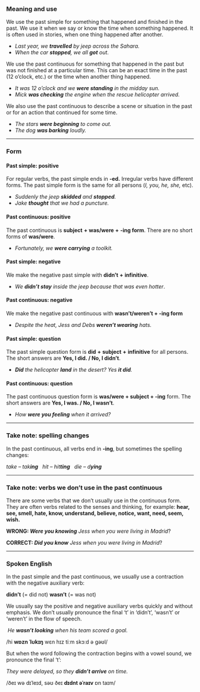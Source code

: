 ### Meaning and use

We use the past simple for something that happened and finished in the past. We use it when we say or know the time when something happened. It is often used in stories, when one thing happened after another.

- _Last year, we **travelled** by jeep across the Sahara._
- _When the car **stopped**, we all **got** out_.

We use the past continuous for something that happened in the past but was not finished at a particular time. This can be an exact time in the past (12 o’clock, etc.) or the time when another thing happened.

- _It was 12 o’clock and we **were standing** in the midday sun._
- _Mick **was checking** the engine when the rescue helicopter arrived._

We also use the past continuous to describe a scene or situation in the past or for an action that continued for some time.

- _The stars **were beginning** to come out._
- _The dog **was barking** loudly._

---
### Form

#### Past simple: positive

For regular verbs, the past simple ends in **-ed.** Irregular verbs have different forms. The past simple form is the same for all persons (_I, you, he, she,_ etc).

- _Suddenly the jeep **skidded** and **stopped**._
- _Jake **thought** that we had a puncture._

#### Past continuous: positive

The past continuous is **subject** **+** **was/were** **+** **-ing form**. There are no short forms of **was/were**.

- _Fortunately, we **were carrying** a toolkit._

#### Past simple: negative

We make the negative past simple with **didn’t** **+** **infinitive**.

- _We **didn’t stay** inside the jeep because that was even hotter_.

#### Past continuous: negative

We make the negative past continuous with **wasn’t/weren’t + -ing form**

- _Despite the heat, Jess and Debs **weren’t wearing** hats._

#### Past simple: question

The past simple question form is **did** **+** **subject** **+** **infinitive** for all persons. The short answers are **Yes, I did. / No, I didn’t**.

- **_Did_** _the helicopter **land** in the desert? Yes **it did**._

#### Past continuous: question

The past continuous question form is **was/were + subject + -ing** form. The short answers are **Yes, I was. / No, I wasn’t**.

- _How **were you feeling** when it arrived?_

---
### Take note: spelling changes

In the past continuous, all verbs end in **-ing**, but sometimes the spelling changes:

_take – tak**ing**   hit – hit**ting**   die – d**ying**_

---
### Take note: verbs we don’t use in the past continuous

There are some verbs that we don’t usually use in the continuous form. They are often verbs related to the senses and thinking, for example: **hear, see, smell, hate, know, understand, believe, notice, want, need, seem, wish.**

**WRONG: _Were you knowing_** _Jess when you were living in Madrid_?

**CORRECT: _Did you know_** _Jess when you were living in Madrid_?

---
### Spoken English

In the past simple and the past continuous, we usually use a contraction with the negative auxiliary verb:

**didn’t** (= did not) **wasn’t** (= was not)


We usually say the positive and negative auxiliary verbs quickly and without emphasis. We don’t usually pronounce the final ‘t’ in ‘didn’t’, ‘wasn’t’ or ‘weren’t’ in the flow of speech.

 _He **wasn’t looking** when his team scored a goal._

/hi **wɒzn ˈlʊkɪŋ** wɛn hɪz tiːm skɔːd ə gəʊl/


But when the word following the contraction begins with a vowel sound, we pronounce the final ‘t’:

*They were delayed, so they **didn’t arrive** on time.*

/ðeɪ wə dɪˈleɪd, səʊ ðeɪ  **dɪdnt əˈraɪv** ɒn taɪm/